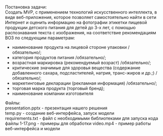Постановка задачи: \
Cоздать MVP, с применением технологий искусственного интеллекта, в виде веб-приложения, которое позволяет самостоятельно найти в сети Интернет и оценить информацию на фотографии этикетки пищевой продукции детского питания для детей до 3-х лет, с помощью распознавания текста с изображения, на соответствие рекомендациям ВОЗ по следующим параметрам:
- наименование продукта на лицевой стороне упаковки /обязательно/;
- категория продуктов питания /обязательно/;
- возрастная маркировка (рекомендуемый возраст) /обязательно/;
- критические значимые для здоровья вещества (содержание добавленного сахара, подсластителей, натрия, транс-жиров и др.;) /обязательно/;
- маркетинговые декларации (рекламная информация) /обязательно/;
- торговая марка продукта (торговый бренд);
- наименование компании изготовителя


Файлы: \
presentation.pptx - презентация нашего решения \
temp.py - создание веб-интерфейса, запуск модели \
requirements.txt - файл с необходимыми библиотеками для запуска кода \
файлы 1-17.png - примеры для обработки
video.mp4 - пример работы веб-интерфейса и модели
